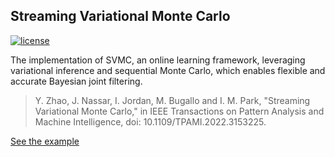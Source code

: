 Streaming Variational Monte Carlo
---

[![license](https://img.shields.io/github/license/mashape/apistatus.svg?style=flat-square)]()

The implementation of SVMC, an online learning framework, leveraging variational inference and sequential Monte Carlo, which enables flexible and accurate Bayesian joint filtering.

> Y. Zhao, J. Nassar, I. Jordan, M. Bugallo and I. M. Park, "Streaming Variational Monte Carlo," in IEEE Transactions on Pattern Analysis and Machine Intelligence, doi: 10.1109/TPAMI.2022.3153225.

[See the example](notebooks/nascae.ipynb)
